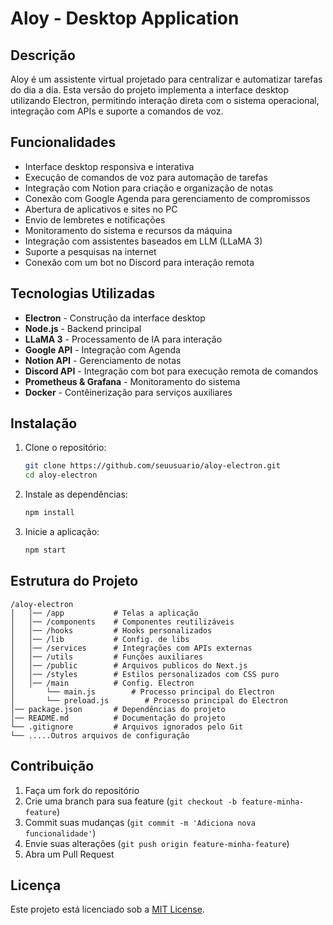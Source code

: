 # Aloy - Desktop Application

## Descrição
Aloy é um assistente virtual projetado para centralizar e automatizar tarefas do dia a dia. Esta versão do projeto implementa a interface desktop utilizando Electron, permitindo interação direta com o sistema operacional, integração com APIs e suporte a comandos de voz.

## Funcionalidades
- Interface desktop responsiva e interativa
- Execução de comandos de voz para automação de tarefas
- Integração com Notion para criação e organização de notas
- Conexão com Google Agenda para gerenciamento de compromissos
- Abertura de aplicativos e sites no PC
- Envio de lembretes e notificações
- Monitoramento do sistema e recursos da máquina
- Integração com assistentes baseados em LLM (LLaMA 3)
- Suporte a pesquisas na internet
- Conexão com um bot no Discord para interação remota

## Tecnologias Utilizadas
- **Electron** - Construção da interface desktop
- **Node.js** - Backend principal
- **LLaMA 3** - Processamento de IA para interação
- **Google API** - Integração com Agenda
- **Notion API** - Gerenciamento de notas
- **Discord API** - Integração com bot para execução remota de comandos
- **Prometheus & Grafana** - Monitoramento do sistema
- **Docker** - Contêinerização para serviços auxiliares

## Instalação
1. Clone o repositório:
   ```sh
   git clone https://github.com/seuusuario/aloy-electron.git
   cd aloy-electron
   ```
2. Instale as dependências:
   ```sh
   npm install
   ```
3. Inicie a aplicação:
   ```sh
   npm start
   ```

## Estrutura do Projeto
```
/aloy-electron
│   │── /app           # Telas a aplicação
│   │── /components    # Componentes reutilizáveis
│   │── /hooks         # Hooks personalizados
│   │── /lib           # Config. de libs
│   │── /services      # Integrações com APIs externas
│   │── /utils         # Funções auxiliares
│   │── /public        # Arquivos publicos do Next.js
│   │── /styles        # Estilos personalizados com CSS puro
│   │── /main          # Config. Electron
│       └── main.js        # Processo principal do Electron
│       └── preload.js        # Processo principal do Electron
│── package.json       # Dependências do projeto
│── README.md          # Documentação do projeto
└── .gitignore         # Arquivos ignorados pelo Git
└── .....Outros arquivos de configuração
```

## Contribuição
1. Faça um fork do repositório
2. Crie uma branch para sua feature (`git checkout -b feature-minha-feature`)
3. Commit suas mudanças (`git commit -m 'Adiciona nova funcionalidade'`)
4. Envie suas alterações (`git push origin feature-minha-feature`)
5. Abra um Pull Request

## Licença
Este projeto está licenciado sob a [MIT License](LICENSE).
